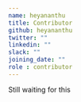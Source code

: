 ```yaml
---
name: heyananthu
title: Contributor
github: heyananthu
twitter: ""
linkedin: ""
slack: ""
joining_date: ""
role : contributor
---
```


Still waiting for this
